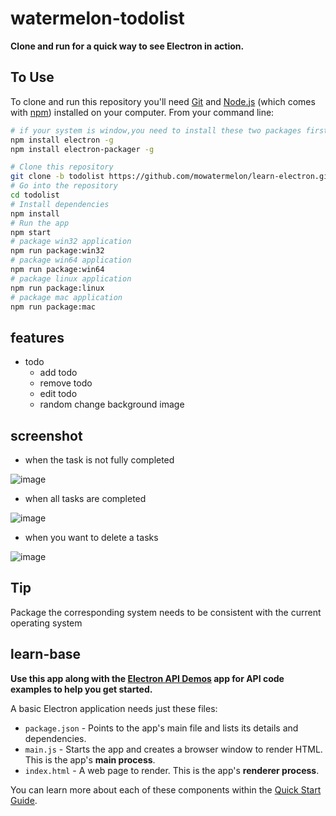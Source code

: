 # watermelon-todolist

**Clone and run for a quick way to see Electron in action.**

## To Use

To clone and run this repository you'll need [Git](https://git-scm.com) and [Node.js](https://nodejs.org/en/download/) (which comes with [npm](http://npmjs.com)) installed on your computer. From your command line:

```bash
# if your system is window,you need to install these two packages first
npm install electron -g
npm install electron-packager -g

# Clone this repository
git clone -b todolist https://github.com/mowatermelon/learn-electron.git todolist
# Go into the repository
cd todolist
# Install dependencies
npm install
# Run the app
npm start
# package win32 application
npm run package:win32
# package win64 application
npm run package:win64
# package linux application
npm run package:linux
# package mac application
npm run package:mac
```

## features

- todo
  - add todo
  - remove todo
  - edit todo
  - random change background image

## screenshot

- when the task is not fully completed

![image](https://user-images.githubusercontent.com/18508817/40623137-e1e83568-62d7-11e8-9fcd-286ccf50206d.png)

- when all tasks are completed

![image](https://user-images.githubusercontent.com/18508817/40623192-29d6a7ba-62d8-11e8-9d51-3b8335009d4f.png)

- when you want to delete a tasks

![image](https://user-images.githubusercontent.com/18508817/40623248-77592fb2-62d8-11e8-8eba-c5d387d690cb.png)

## Tip

Package the corresponding system needs to be consistent with the current operating system

## learn-base

**Use this app along with the [Electron API Demos](http://electron.atom.io/#get-started) app for API code examples to help you get started.**

A basic Electron application needs just these files:

- `package.json` - Points to the app's main file and lists its details and dependencies.
- `main.js` - Starts the app and creates a browser window to render HTML. This is the app's **main process**.
- `index.html` - A web page to render. This is the app's **renderer process**.

You can learn more about each of these components within the [Quick Start Guide](http://electron.atom.io/docs/tutorial/quick-start).